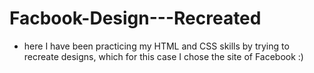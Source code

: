 # Facbook-Design---Recreated

- here I have been practicing my HTML and CSS skills by trying to recreate designs, which for this case I chose the site of Facebook :)
